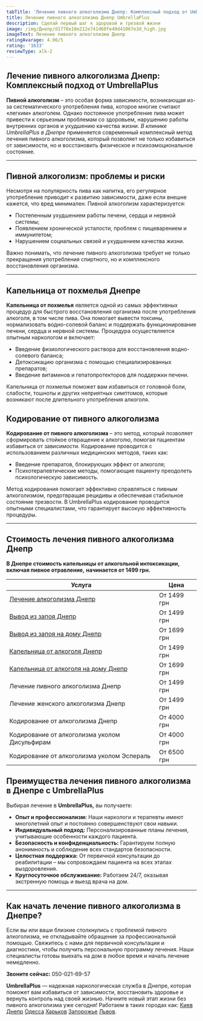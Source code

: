 ```yaml
---
tabTitle: 'Лечение пивного алкоголизма Днепр: Комплексный подход от UmbrellaPlus'
title: Лечение пивного алкоголизма Днепр UmbrellaPlus
description: Сделай первый шаг к здоровой и трезвой жизни
image: /img/Днепр/d1778e10e212e741d60fe49d41067e3d_high.jpg
imageText: Лечение пивного алкоголизма Днепр
ratingAvarage: 4.96/5
rating: '1633'
reviewType: alk-2
---
```


## Лечение пивного алкоголизма Днепр: Комплексный подход от UmbrellaPlus

**Пивной алкоголизм** – это особая форма зависимости, возникающая из-за систематического употребления пива, которое многие считают «легким» алкоголем. Однако постоянное употребление пива может привести к серьезным проблемам со здоровьем, нарушению работы внутренних органов и ухудшению качества жизни. *В клинике UmbrellaPlus в Днепре* применяется современный комплексный метод лечения пивного алкоголизма, который позволяет не только избавиться от зависимости, но и восстановить физическое и психоэмоциональное состояние.

***

## Пивной алкоголизм: проблемы и риски

Несмотря на популярность пива как напитка, его регулярное употребление приводит к развитию зависимости, даже если внешне кажется, что вред минимален. Пивной алкоголизм характеризуется:

* Постепенным ухудшением работы печени, сердца и нервной системы;
* Появлением хронической усталости, проблем с пищеварением и иммунитетом;
* Нарушением социальных связей и ухудшением качества жизни.

Важно понимать, что лечение пивного алкоголизма требует не только прекращения употребления спиртного, но и комплексного восстановления организма.

***

## Капельница от похмелья Днепре

**Капельница от похмелья** является одной из самых эффективных процедур для быстрого восстановления организма после употребления алкоголя, в том числе пива. Она помогает вывести токсины, нормализовать водно-солевой баланс и поддержать функционирование печени, сердца и нервной системы. Процедура осуществляется опытным наркологом и включает:

* Введение физиологического раствора для восстановления водно-солевого баланса;
* Детоксикацию организма с помощью специализированных препаратов;
* Введение витаминов и гепатопротекторов для поддержки печени.

Капельница от похмелья поможет вам избавиться от головной боли, слабости, тошноты и других неприятных симптомов, которые возникают после длительного употребления алкоголя.

## Кодирование от пивного алкоголизма

**Кодирование от пивного алкоголизма** – это метод, который позволяет сформировать стойкое отвращение к алкоголю, помогая пациентам избавиться от зависимости. Кодирование проводится с использованием различных медицинских методов, таких как:

* Введение препаратов, блокирующих эффект от алкоголя;
* Психотерапевтические методы, помогающие пациенту преодолеть психологическую зависимость.

Метод кодирования помогает эффективно справляться с пивным алкоголизмом, предотвращая рецидивы и обеспечивая стабильное состояние трезвости. В UmbrellaPlus кодирование проводится опытными специалистами, что гарантирует высокую эффективность процедуры.

***

## Стоимость лечения пивного алкоголизма Днепр

**В Днепре стоимость капельницы от алкогольной интоксикации,** **включая пивное отравление,** **начинается от 1499 грн.**

| Услуга                                                                                                          | Цена        |
| --------------------------------------------------------------------------------------------------------------- | ----------- |
| [Лечение алкоголизма Днепр](https://umbrella-plus.com.ua/dnepr/lechenie-alkogolizma-dnepr/)                     | От 1499 грн |
| [Вывод из запоя Днепр](https://umbrella-plus.com.ua/dnepr/vivod-iz-zapoia-dnepr/)                               | От 1499 грн |
| [Вывод из запоя на дому Днепр](https://umbrella-plus.com.ua/dnepr/vivod-iz-zapoia-na-domy-dnepr/)               | От 1699 грн |
| [Капельница от алкоголя Днепр](https://umbrella-plus.com.ua/dnepr/kapelnica_ot_alkogola_dnepr/)                 | От 1499 грн |
| [Капельница от алкоголя на дому Днепр](https://umbrella-plus.com.ua/dnepr/kapelnica_ot_alkogola_na-domy-dnepr/) | От 1699 грн |
| Лечение пивного алкоголизма Днепр                                                                               | От 1499 грн |
| Лечение женского алкоголизма Днепр                                                                              | От 1499 грн |
| Кодирование от алкоголизма Днепр                                                                                | От 4000 грн |
| Кодирование от алкоголизма уколом Дисульфирам                                                                   | От 4000 грн |
| Кодирование от алкоголизма уколом Эспераль                                                                      | От 6500 грн |

## Преимущества лечения пивного алкоголизма в Днепре с UmbrellaPlus

Выбирая лечение в **UmbrellaPlus,** вы получаете:

* **Опыт и профессионализм:** Наши наркологи и терапевты имеют многолетний опыт и постоянно совершенствуют свои навыки.
* **Индивидуальный подход:** Персонализированные планы лечения, учитывающие особенности каждого пациента.
* **Безопасность и конфиденциальность:** Гарантируем полную анонимность и соблюдение всех стандартов безопасности.
* **Целостная поддержка:** От первичной консультации до реабилитации – мы сопровождаем пациента на всех этапах выздоровления.
* **Круглосуточное обслуживание:** Работаем 24/7, оказывая экстренную помощь и выезд врача на дом.

***

## Как начать лечение пивного алкоголизма в Днепре?

Если вы или ваши близкие столкнулись с проблемой пивного алкоголизма, не откладывайте обращение за профессиональной помощью. Свяжитесь с нами для первичной консультации и диагностики, чтобы получить персональную программу лечения. Наши специалисты готовы выехать на дом в любое время и начать лечение немедленно.

**Звоните сейчас:** 050-021-69-57

**UmbrellaPlus** — надежная наркологическая служба в Днепре, которая поможет вам избавиться от зависимости, восстановить здоровье и вернуть контроль над своей жизнью. Начните новый этап жизни без пивного алкоголизма уже сегодня! Работаем в таких городах как: [Киев](https://umbrella-plus.com.ua/kiev/) [Днепр](https://umbrella-plus.com.ua/dnepr/) [Одесса](https://umbrella-plus.com.ua/lechenie-alc/) [Харьков](https://umbrella-plus.com.ua/kharkiv/) [Запорожье](https://umbrella-plus.com.ua/zaporozie/) [Львов](https://umbrella-plus.com.ua/lviv/).
